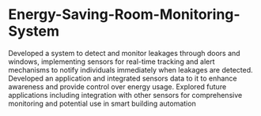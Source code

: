 # Energy-Saving-Room-Monitoring-System
Developed a system to detect and monitor leakages through doors and windows, implementing sensors for real-time tracking and alert mechanisms to notify individuals immediately when leakages are detected.
Developed an application and integrated sensors data to it to enhance awareness and provide control over energy usage.
Explored future applications including integration with other sensors for comprehensive monitoring and potential use in smart building automation
